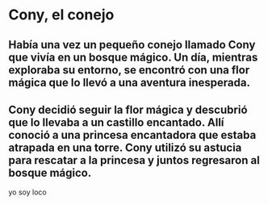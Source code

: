 # Cony, el conejo

## Había una vez un pequeño conejo llamado Cony que vivía en un bosque mágico. Un día, mientras exploraba su entorno, se encontró con una flor mágica que lo llevó a una aventura inesperada.

## Cony decidió seguir la flor mágica y descubrió que lo llevaba a un castillo encantado. Allí conoció a una princesa encantadora que estaba atrapada en una torre. Cony utilizó su astucia para rescatar a la princesa y juntos regresaron al bosque mágico.
 yo soy loco